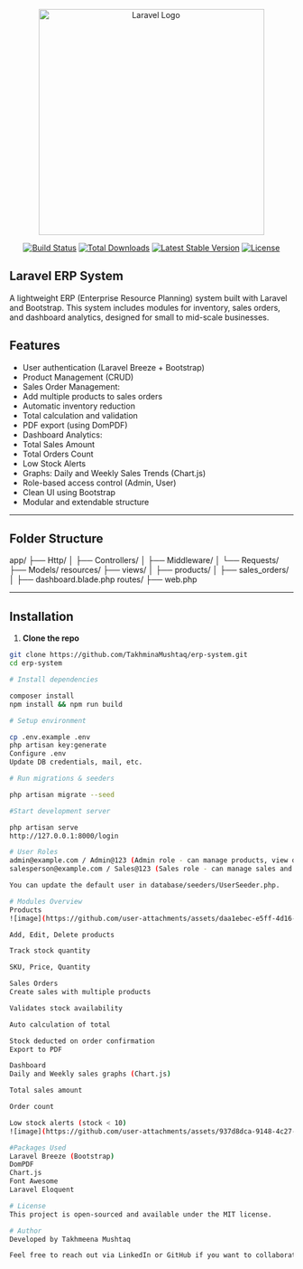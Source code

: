 <p align="center"><a href="https://laravel.com" target="_blank"><img src="https://raw.githubusercontent.com/laravel/art/master/logo-lockup/5%20SVG/2%20CMYK/1%20Full%20Color/laravel-logolockup-cmyk-red.svg" width="400" alt="Laravel Logo"></a></p>

<p align="center">
<a href="https://github.com/laravel/framework/actions"><img src="https://github.com/laravel/framework/workflows/tests/badge.svg" alt="Build Status"></a>
<a href="https://packagist.org/packages/laravel/framework"><img src="https://img.shields.io/packagist/dt/laravel/framework" alt="Total Downloads"></a>
<a href="https://packagist.org/packages/laravel/framework"><img src="https://img.shields.io/packagist/v/laravel/framework" alt="Latest Stable Version"></a>
<a href="https://packagist.org/packages/laravel/framework"><img src="https://img.shields.io/packagist/l/laravel/framework" alt="License"></a>
</p>

## Laravel ERP System

A lightweight ERP (Enterprise Resource Planning) system built with Laravel and Bootstrap. This system includes modules for inventory, sales orders, and dashboard analytics, designed for small to mid-scale businesses.

##  Features

  -  User authentication (Laravel Breeze + Bootstrap)
  - Product Management (CRUD)
  - Sales Order Management:
  - Add multiple products to sales orders
  - Automatic inventory reduction
  - Total calculation and validation
  - PDF export (using DomPDF)
  - Dashboard Analytics:
  - Total Sales Amount
  - Total Orders Count
  - Low Stock Alerts
  - Graphs: Daily and Weekly Sales Trends (Chart.js)
  - Role-based access control (Admin, User)
  - Clean UI using Bootstrap
  - Modular and extendable structure

---

## Folder Structure
app/
├── Http/
│ ├── Controllers/
│ ├── Middleware/
│ └── Requests/
├── Models/
resources/
├── views/
│ ├── products/
│ ├── sales_orders/
│ ├── dashboard.blade.php
routes/
├── web.php

---

## Installation

1. **Clone the repo**
```bash
git clone https://github.com/TakhminaMushtaq/erp-system.git
cd erp-system

# Install dependencies

composer install
npm install && npm run build

# Setup environment

cp .env.example .env
php artisan key:generate
Configure .env
Update DB credentials, mail, etc.

# Run migrations & seeders

php artisan migrate --seed

#Start development server

php artisan serve
http://127.0.0.1:8000/login

# User Roles
admin@example.com / Admin@123 (Admin role - can manage products, view dashboard, etc.)
salesperson@example.com / Sales@123 (Sales role - can manage sales and view dashboard)

You can update the default user in database/seeders/UserSeeder.php.

# Modules Overview
Products
![image](https://github.com/user-attachments/assets/daa1ebec-e5ff-4d16-b264-475a24b9625d)

Add, Edit, Delete products

Track stock quantity

SKU, Price, Quantity

Sales Orders
Create sales with multiple products

Validates stock availability

Auto calculation of total

Stock deducted on order confirmation
Export to PDF

Dashboard
Daily and Weekly sales graphs (Chart.js)

Total sales amount

Order count

Low stock alerts (stock < 10)
![image](https://github.com/user-attachments/assets/937d8dca-9148-4c27-8b9f-876b398565ee)

#Packages Used
Laravel Breeze (Bootstrap)
DomPDF
Chart.js
Font Awesome
Laravel Eloquent

# License
This project is open-sourced and available under the MIT license.

# Author
Developed by Takhmeena Mushtaq

Feel free to reach out via LinkedIn or GitHub if you want to collaborate or contribute!
